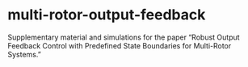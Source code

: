 # multi-rotor-output-feedback
Supplementary material and simulations for the paper “Robust Output Feedback Control with Predefined State Boundaries for Multi-Rotor Systems.”
